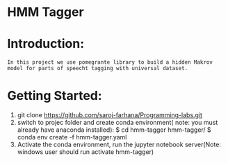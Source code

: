 # HMM Tagger

Introduction:
============

	In this project we use pomegrante library to build a hidden Makrov model for parts of speecht tagging with universal dataset.
	

Getting Started:
===============
1. git clone https://github.com/saroj-farhana/Programming-labs.git
2. switch to projec folder and create conda environment( note: you must already have anaconda installed):
	$ cd hmm-tagger
	hmm-tagger/ $ conda env create -f hmm-tagger.yaml
3. Activate the conda environment, run the jupyter notebook server(Note: windows user should run activate hmm-tagger)

